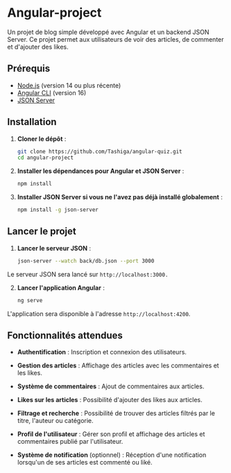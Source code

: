 # Angular-project

Un projet de blog simple développé avec Angular et un backend JSON Server. Ce projet permet aux utilisateurs de voir des articles, de commenter et d'ajouter des likes.

## Prérequis

- [Node.js](https://nodejs.org/) (version 14 ou plus récente)
- [Angular CLI](https://angular.io/cli) (version 16)
- [JSON Server](https://github.com/typicode/json-server)

## Installation

1. **Cloner le dépôt** :

   ```bash
   git clone https://github.com/Tashiga/angular-quiz.git
   cd angular-project

2. **Installer les dépendances pour Angular et JSON Server** :

    ```bash
    npm install

3. **Installer JSON Server si vous ne l'avez pas déjà installé globalement** : 

    ```bash
    npm install -g json-server

## Lancer le projet

1. **Lancer le serveur JSON** : 

    ```bash
    json-server --watch back/db.json --port 3000

Le serveur JSON sera lancé sur `http://localhost:3000.`

2. **Lancer l'application Angular** :

    ```bash
    ng serve

L'application sera disponible à l'adresse `http://localhost:4200`.


## Fonctionnalités attendues 

- **Authentification** : Inscription et connexion des utilisateurs.
  
- **Gestion des articles** : Affichage des articles avec les commentaires et les likes.

- **Système de commentaires** : Ajout de commentaires aux articles.

- **Likes sur les articles** : Possibilité d'ajouter des likes aux articles.

- **Filtrage et recherche** : Possibilité de trouver des articles filtrés par le titre, l'auteur ou catégorie.

- **Profil de l'utilisateur** : Gérer son profil et affichage des articles et commentaires publié par l'utilisateur.

- **Système de notification** (optionnel) : Réception d'une notification lorsqu'un de ses articles est commenté ou liké.
